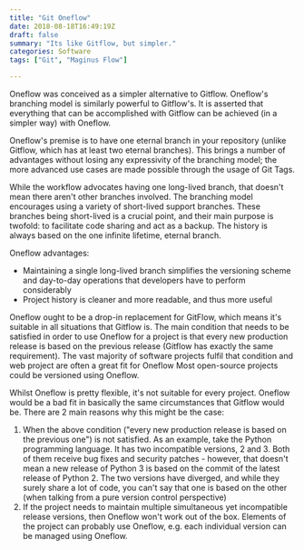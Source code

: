 ```yaml
---
title: "Git Oneflow"
date: 2018-08-18T16:49:19Z
draft: false
summary: "Its like Gitflow, but simpler."
categories: Software
tags: ["Git", "Maginus Flow"]

---
```

Oneflow was conceived as a simpler  alternative to Gitflow. Oneflow's branching 
model is similarly powerful to Gitflow's. It is asserted that everything that 
can be accomplished with Gitflow can be achieved (in a simpler way) with Oneflow. 

Oneflow's premise is to have one eternal branch in your repository (unlike 
Gitflow, which has at least two eternal branches). This brings a number of 
advantages without losing any expressivity of the branching model; the more 
advanced use cases are made possible through the usage of Git Tags.

While the workflow advocates having one long-lived branch, that doesn't mean 
there aren't other branches involved. The branching model encourages using a 
variety of short-lived support branches. These branches being short-lived is 
a crucial point, and their main purpose is twofold: to facilitate code sharing 
and act as a backup. The history is always based on the one infinite lifetime, 
eternal branch.

Oneflow advantages:

- Maintaining a single long-lived branch simplifies the versioning scheme 
  and day-to-day operations that developers have to perform considerably
- Project history is cleaner and more readable, and thus more useful

Oneflow ought to be a drop-in replacement for GitFlow, which means it's 
suitable in all situations that Gitflow is. The main condition that 
needs to be satisfied in order to use Oneflow for a project is that 
every new production release is based on the previous release (Gitflow 
has exactly the same requirement). The vast majority of software projects 
fulfil that condition and web project are often a great fit for Oneflow 
Most open-source projects could be versioned using Oneflow.

Whilst Oneflow is pretty flexible, it's not suitable for every project. 
Oneflow would be a bad fit in basically the same circumstances that 
Gitflow would be. There are 2 main reasons why this might be the case:

1.	When the above condition ("every new production release is based on 
    the previous one") is not satisfied. As an example, take the Python 
    programming language. It has two incompatible versions, 2 and 3. Both 
	of them receive bug fixes and security patches - however, that doesn't 
	mean a new release of Python 3 is based on the commit of the latest 
	release of Python 2. The two versions have diverged, and while they 
	surely share a lot of code, you can't say that one is based on the 
	other (when talking from a pure version control perspective)
2.	If the project needs to maintain multiple simultaneous yet incompatible 
    release versions, then Oneflow won't work out of the box. Elements 
	of the project can probably use Oneflow, e.g. each individual 
	version can be managed using Oneflow.
